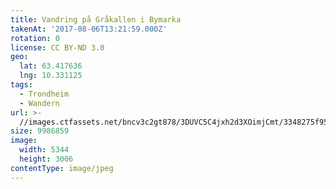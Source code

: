 ```yaml
---
title: Vandring på Gråkallen i Bymarka
takenAt: '2017-08-06T13:21:59.000Z'
rotation: 0
license: CC BY-ND 3.0
geo:
  lat: 63.417636
  lng: 10.331125
tags:
  - Trondheim
  - Wandern
url: >-
  //images.ctfassets.net/bncv3c2gt878/3DUVC5C4jxh2d3XOimjCmt/3348275f959fcbe0d774a8a0af174da8/vandring-p-grkallen-i-bymarka_36239599022_o
size: 9986859
image:
  width: 5344
  height: 3006
contentType: image/jpeg
---
```



